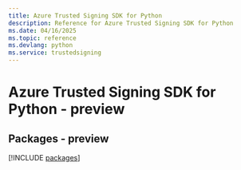 ```yaml
---
title: Azure Trusted Signing SDK for Python
description: Reference for Azure Trusted Signing SDK for Python
ms.date: 04/16/2025
ms.topic: reference
ms.devlang: python
ms.service: trustedsigning
---
```

# Azure Trusted Signing SDK for Python - preview
## Packages - preview
[!INCLUDE [packages](trusted-signing-index.md)]
